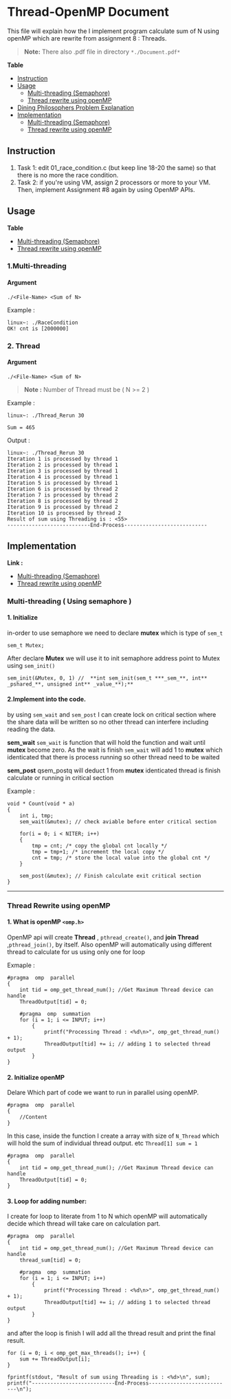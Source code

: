 # Thread-OpenMP Document

This file will explain how the I implement program calculate sum of N using openMP which are rewrite from assignment 8 : Threads.

>  **Note:** There also .pdf file in directory `*./Document.pdf*`

**Table**
- [Instruction](#Instruction)
- [Usage](#usage)
	- [Multi-threading (Semaphore)](#m-usage)
	- [Thread rewrite using openMP](#t-usage)
- [Dining Philosophers Problem Explanation](#diningProblem)
- [Implementation](#Implementation)
	- [Multi-threading (Semaphore)](#Multi-threading)
	- [Thread rewrite using openMP](#openMP)
  

## <a name="instruction"></a> Instruction


1.  Task 1: edit 01_race_condition.c (but keep line 18-20 the same) so that there is no more the race condition.
2.  Task 2: if you're using VM, assign 2 processors or more to your VM. Then, implement Assignment #8 again by using OpenMP APIs.

## <a name="usage"></a> Usage

**Table**
- [Multi-threading (Semaphore)](#m-usage)
- [Thread rewrite using openMP](#t-usage)

### 1.Multi-threading <a name="m-usage"></a>
#### Argument

    ./<File-Name> <Sum of N>
    
Example :

    linux~: ./RaceCondition
    OK! cnt is [2000000]
    
### 2. Thread <a name="t-usage"></a>
#### Argument
 
    ./<File-Name> <Sum of N>

>  **Note :** Number of Thread must be ( N >= 2 )
  
Example :

    linux~: ./Thread_Rerun 30

    Sum = 465

Output :

    linux~: ./Thread_Rerun 30
    Iteration 1 is processed by thread 1
    Iteration 2 is processed by thread 1
    Iteration 3 is processed by thread 1
    Iteration 4 is processed by thread 1
    Iteration 5 is processed by thread 1
    Iteration 6 is processed by thread 2
    Iteration 7 is processed by thread 2
    Iteration 8 is processed by thread 2
    Iteration 9 is processed by thread 2
    Iteration 10 is processed by thread 2
    Result of sum using Threading is : <55>
    ---------------------------End-Process---------------------------

## <a name="Implementation"></a> Implementation
**Link :**
- [Multi-threading (Semaphore)](#Multi-threading)
- [Thread rewrite using openMP](#openMP)
  
### <a name="Multi-threading"></a> Multi-threading ( Using semaphore )
#### 1. Initialize
in-order to use semaphore we need to declare **mutex** which is type of `sem_t`

	sem_t Mutex;

After declare **Mutex** we will use it to init semaphore address point to Mutex using `sem_init()`

	sem_init(&Mutex, 0, 1) //  **int sem_init(sem_t ***_sem_**, int** _pshared_**, unsigned int** _value_**);**

#### 2.Implement into the code.
by using `sem_wait` and `sem_post` I can create lock on critical section where the share data will be written so no other thread can interfere including reading the data.

**sem_wait**
`sem_wait` is function that will hold the function and wait until **mutex** become zero. As the wait is finish `sem_wait` will add 1 to **mutex** which identicated that there is process running so other thread need to be waited

**sem_post**
qsem_postq will deduct 1 from **mutex** identicated thread is finish calculate or running in critical section

Example :

	void * Count(void * a)
	{
		int i, tmp;
		sem_wait(&mutex); // check aviable before enter critical section
		
		for(i = 0; i < NITER; i++)
		{
			tmp = cnt; /* copy the global cnt locally */
			tmp = tmp+1; /* increment the local copy */
			cnt = tmp; /* store the local value into the global cnt */
		}
		
		sem_post(&mutex); // Finish calculate exit critical section
	}

---

### <a name="openMP"></a> Thread Rewrite using openMP

#### 1. What is openMP `<omp.h>`
OpenMP api will create **Thread** , `pthread_create()`, and **join Thread** ,`pthread_join()`, by itself. Also openMP will automatically using different thread to calculate for us using only one for loop

Exmaple :

	  
	#pragma  omp  parallel
	{
		int tid = omp_get_thread_num(); //Get Maximum Thread device can handle
		ThreadOutput[tid] = 0;

		#pragma  omp  summation
		for (i = 1; i <= INPUT; i++)
			{
				printf("Processing Thread : <%d\n>", omp_get_thread_num() + 1);
				ThreadOutput[tid] += i; // adding 1 to selected thread output
			}
	}

#### 2. Initialize openMP
Delare Which part of code we want to run in parallel using openMP.

  	#pragma  omp  parallel
	{
		//Content
	}

In this case, inside the function I create a array with size of `N_Thread` which will hold the sum of individual thread output. etc `Thread[1] sum = 1`

	#pragma  omp  parallel
	{
		int tid = omp_get_thread_num(); //Get Maximum Thread device can handle
		ThreadOutput[tid] = 0;
	}


#### 3. Loop for adding number:
I create for loop to literate from 1 to N which openMP will automatically decide which thread will take care on calculation part.

	#pragma  omp  parallel
	{
		int tid = omp_get_thread_num(); //Get Maximum Thread device can handle
		thread_sum[tid] = 0;

		#pragma  omp  summation
		for (i = 1; i <= INPUT; i++)
			{
				printf("Processing Thread : <%d\n>", omp_get_thread_num() + 1);
				ThreadOutput[tid] += i; // adding 1 to selected thread output
			}
	}

and after the loop is finish I will add all the thread result and print the final result.

	for (i = 0; i < omp_get_max_threads(); i++) {
		sum += ThreadOutput[i];
	}

	fprintf(stdout, "Result of sum using Threading is : <%d>\n", sum);
	printf("---------------------------End-Process---------------------------\n");

